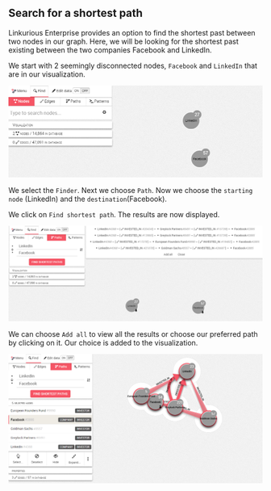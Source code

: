 ## Search for a shortest path

Linkurious Enterprise provides an option to find the shortest past between two nodes in our graph.
Here, we will be looking for the shortest past existing between the two companies Facebook and LinkedIn.

We start with 2 seemingly disconnected nodes, ```Facebook``` and ```LinkedIn``` that are in our visualization.

![](LI_FB.png)

We select the ```Finder```. Next we choose ```Path```. 
Now we choose the ```starting node``` (LinkedIn) and the ```destination```(Facebook).


We click on ```Find shortest path```. The results are now displayed.

![](FB_LinkedIn.png)

We can choose ```Add all``` to view all the results or choose our preferred path by clicking on it. Our choice is added to the visualization.


![](AllLinks.png)